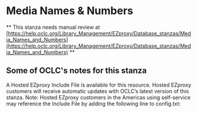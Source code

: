 # Media Names & Numbers
** This stanza needs manual review at [https://help.oclc.org/Library_Management/EZproxy/Database_stanzas/Media_Names_and_Numbers](https://help.oclc.org/Library_Management/EZproxy/Database_stanzas/Media_Names_and_Numbers) **

## Some of OCLC's notes for this stanza

A Hosted EZproxy Include File is available for this resource. Hosted EZproxy customers will receive automatic updates with OCLC&rsquo;s latest version of this stanza. Note: Hosted EZproxy customers in the Americas using self-service may reference the Include File by adding the following line to config.txt:

&nbsp;

&nbsp;
